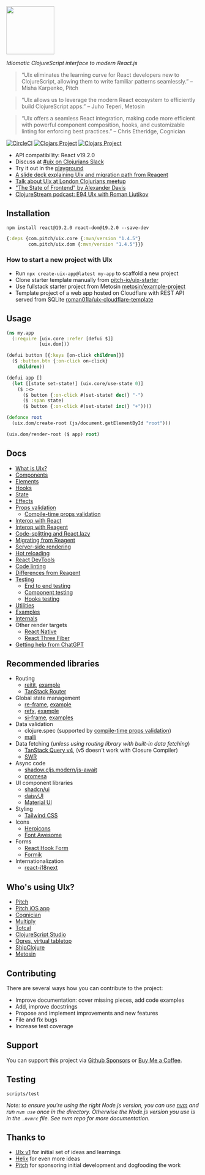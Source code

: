 <img src="logo.png" width="125" />

_Idiomatic ClojureScript interface to modern React.js_

> “UIx eliminates the learning curve for React developers new to ClojureScript, allowing them to write familiar patterns seamlessly.” – Misha Karpenko, Pitch

> “UIx allows us to leverage the modern React ecosystem to efficiently build ClojureScript apps.” – Juho Teperi, Metosin

> “UIx offers a seamless React integration, making code more efficient with powerful component composition, hooks, and customizable linting for enforcing best practices.” – Chris Etheridge, Cognician

[![CircleCI](https://circleci.com/gh/pitch-io/uix.svg?style=svg)](https://circleci.com/gh/pitch-io/uix)
[![Clojars Project](https://img.shields.io/clojars/v/com.pitch/uix.core.svg)](https://clojars.org/com.pitch/uix.core)
[![Clojars Project](https://img.shields.io/clojars/v/com.pitch/uix.dom.svg)](https://clojars.org/com.pitch/uix.dom)

- API compatibility: React v19.2.0
- Discuss at [#uix on Clojurians Slack](https://clojurians.slack.com/archives/CNMR41NKB)
- Try it out in the [playground](https://studio.learn-modern-clojurescript.com/p/default-uix)
- [A slide deck explaining UIx and migration path from Reagent](https://pitch.com/public/821ed924-6fe6-4ce7-9d75-a63f1ee3c61f)
- [Talk about UIx at London Clojurians meetup](https://www.youtube.com/watch?v=4vgrLHsD0-I)
- ["The State of Frontend" by Alexander Davis](https://www.youtube.com/watch?v=fT28NeZtaAg)
- [ClojureStream podcast: E94 UIx with Roman Liutikov](https://soundcloud.com/clojurestream/e94-uix-with-roman-liutikov)

## Installation

```
npm install react@19.2.0 react-dom@19.2.0 --save-dev
```

```clj
{:deps {com.pitch/uix.core {:mvn/version "1.4.5"}
        com.pitch/uix.dom {:mvn/version "1.4.5"}}}
```

### How to start a new project with UIx

- Run `npx create-uix-app@latest my-app` to scaffold a new project
- Clone starter template manually from [pitch-io/uix-starter](https://github.com/pitch-io/uix-starter)
- Use fullstack starter project from Metosin [metosin/example-project](https://github.com/metosin/example-project)
- Template project of a web app hosted on Cloudflare with REST API served from SQLite [roman01la/uix-cloudflare-template](https://github.com/roman01la/uix-cloudflare-template)

## Usage

```clj
(ns my.app
  (:require [uix.core :refer [defui $]]
            [uix.dom]))

(defui button [{:keys [on-click children]}]
  ($ :button.btn {:on-click on-click}
    children))

(defui app []
  (let [[state set-state!] (uix.core/use-state 0)]
    ($ :<>
      ($ button {:on-click #(set-state! dec)} "-")
      ($ :span state)
      ($ button {:on-click #(set-state! inc)} "+"))))

(defonce root
  (uix.dom/create-root (js/document.getElementById "root")))

(uix.dom/render-root ($ app) root)
```

## Docs

- [What is UIx?](docs/what-is-uix.md)
- [Components](docs/components.md)
- [Elements](docs/elements.md)
- [Hooks](docs/hooks.md)
- [State](docs/state.md)
- [Effects](docs/effects.md)
- [Props validation](docs/props-validation.md)
  - [Compile-time props validation](docs/props-validation.md#compile-time-props-validation)
- [Interop with React](docs/interop-with-react.md)
- [Interop with Reagent](docs/interop-with-reagent.md)
- [Code-splitting and React.lazy](docs/code-splitting.md)
- [Migrating from Reagent](docs/migrating-from-reagent.md)
- [Server-side rendering](docs/server-side-rendering.md)
- [Hot reloading](docs/hot-reloading.md)
- [React DevTools](docs/react-devtools.md)
- [Code linting](docs/code-linting.md)
- [Differences from Reagent](docs/differences-from-reagent.md)
- [Testing](docs/testing.md)
  - [End to end testing](docs/testing.md#end-to-end-testing)
  - [Component testing](docs/testing.md#component-testing)
  - [Hooks testing](docs/testing.md#hooks-testing)
- [Utilities](docs/utilities.md)
- [Examples](/core/dev/uix/examples.cljs)
- [Internals](docs/internals.md)
- Other render targets
  - [React Native](/docs/react-native.md)
  - [React Three Fiber](/docs/react-three-fiber.md)
- [Getting help from ChatGPT](/docs/chat-gpt.md)

## Recommended libraries

- Routing
  - [reitit](https://github.com/metosin/reitit), [example](https://uix-cljs.dev/recipes/routing)
  - [TanStack Router](https://tanstack.com/router/latest)
- Global state management
  - [re-frame](https://day8.github.io/re-frame/), [example](https://github.com/pitch-io/uix/blob/master/docs/interop-with-reagent.md#syncing-with-ratoms-and-re-frame)
  - [refx](https://github.com/ferdinand-beyer/refx), [example](https://github.com/ferdinand-beyer/refx/tree/main/examples/uix)
  - [si-frame](https://github.com/metosin/si-frame), [examples](https://github.com/metosin/si-frame/tree/uix-examples/examples)
- Data validation
  - clojure.spec (supported by [compile-time props validation](https://github.com/pitch-io/uix/blob/master/docs/props-validation.md#compile-time-props-validation))
  - [malli](https://github.com/metosin/malli)
- Data fetching (_unless using routing library with built-in data fetching_)
  - [TanStack Query v4](https://tanstack.com/query/v4/), (v5 doesn't work with Closure Compiler)
  - [SWR](https://swr.vercel.app/)
- Async code
  - [shadow.cljs.modern/js-await](https://clojureverse.org/t/promise-handling-in-cljs-using-js-await/8998)
  - [promesa](https://github.com/funcool/promesa)
- UI component libraries
  - [shadcn/ui](https://ui.shadcn.com/)
  - [daisyUI](https://daisyui.com/)
  - [Material UI](https://mui.com/)
- Styling
  - [Tailwind CSS](https://tailwindcss.com/)
- Icons
  - [Heroicons](https://heroicons.com/)
  - [Font Awesome](https://fontawesome.com/)
- Forms
  - [React Hook Form](https://react-hook-form.com/)
  - [Formik](https://formik.org/)
- Internationalization
  - [react-i18next](https://react.i18next.com/)

## Who's using UIx?

- [Pitch](https://pitch.com/)
- [Pitch iOS app](https://apps.apple.com/us/app/pitch-collaborate-on-decks/id1551335606?platform=iphone)
- [Cognician](https://info.cognician.com/)
- [Multiply](https://multiply.co/)
- [Totcal](https://totcal.com/)
- [ClojureScript Studio](https://studio.learn-modern-clojurescript.com/)
- [Ogres, virtual tabletop](https://ogres.app/)
- [ShipClojure](https://www.shipclojure.com/)
- [Metosin](https://www.metosin.fi/en)

## Contributing

There are several ways how you can contribute to the project:

- Improve documentation: cover missing pieces, add code examples
- Add, improve docstrings
- Propose and implement improvements and new features
- File and fix bugs
- Increase test coverage

## Support

You can support this project via [Github Sponsors](https://github.com/sponsors/roman01la) or [Buy Me a Coffee](https://buymeacoffee.com/romanliutikov).

## Testing

```
scripts/test
```

_Note: to ensure you're using the right Node.js version, you can use [nvm](https://github.com/nvm-sh/nvm) and run `nvm use`
once in the directory. Otherwise the Node.js version you use is in the `.nvmrc` file. See nvm repo for more documentation._

## Thanks to

- [UIx v1](https://github.com/roman01la/uix) for initial set of ideas and learnings
- [Helix](https://github.com/lilactown/helix) for even more ideas
- [Pitch](https://github.com/pitch-io) for sponsoring initial development and dogfooding the work
